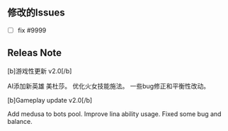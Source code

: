 ## 修改的Issues
- [ ] fix #9999

## Releas Note

[b]游戏性更新 v2.0[/b]

AI添加新英雄 美杜莎。
优化火女技能施法。
一些bug修正和平衡性改动。

[b]Gameplay update v2.0[/b]

Add medusa to bots pool.
Improve lina ability usage.
Fixed some bug and balance.
